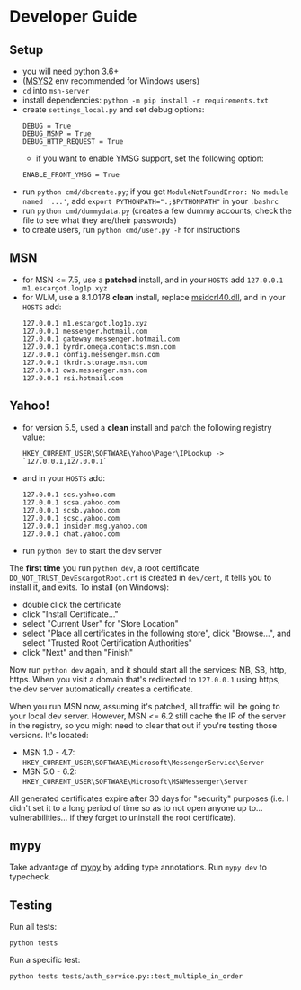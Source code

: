 # Developer Guide

## Setup 

- you will need python 3.6+
- ([MSYS2](https://github.com/valtron/llvm-stuff/wiki/Set-up-Windows-dev-environment-with-MSYS2) env recommended for Windows users)
- `cd` into `msn-server`
- install dependencies: `python -m pip install -r requirements.txt`
- create `settings_local.py` and set debug options:
	```
	DEBUG = True
	DEBUG_MSNP = True
	DEBUG_HTTP_REQUEST = True
	```
	- if you want to enable YMSG support, set the following option:
	```
	ENABLE_FRONT_YMSG = True
	```
- run `python cmd/dbcreate.py`; if you get `ModuleNotFoundError: No module named '...'`, add `export PYTHONPATH=".;$PYTHONPATH"` in your `.bashrc`
- run `python cmd/dummydata.py` (creates a few dummy accounts, check the file to see what they are/their passwords)
- to create users, run `python cmd/user.py -h` for instructions

## MSN

- for MSN <= 7.5, use a **patched** install, and in your `HOSTS` add `127.0.0.1 m1.escargot.log1p.xyz`
- for WLM, use a 8.1.0178 **clean** install, replace [msidcrl40.dll](https://storage.googleapis.com/escargot-storage-1/public/msidcrl.dll), and in your `HOSTS` add:
	```
	127.0.0.1 m1.escargot.log1p.xyz
	127.0.0.1 messenger.hotmail.com
	127.0.0.1 gateway.messenger.hotmail.com
	127.0.0.1 byrdr.omega.contacts.msn.com
	127.0.0.1 config.messenger.msn.com
	127.0.0.1 tkrdr.storage.msn.com
	127.0.0.1 ows.messenger.msn.com
	127.0.0.1 rsi.hotmail.com
	```

## Yahoo!

- for version 5.5, used a **clean** install and patch the following registry value:
	```
	HKEY_CURRENT_USER\SOFTWARE\Yahoo\Pager\IPLookup -> `127.0.0.1,127.0.0.1`
	```
	
- and in your `HOSTS` add:
	```
	127.0.0.1 scs.yahoo.com
	127.0.0.1 scsa.yahoo.com
	127.0.0.1 scsb.yahoo.com
	127.0.0.1 scsc.yahoo.com
	127.0.0.1 insider.msg.yahoo.com
	127.0.0.1 chat.yahoo.com
	```

- run `python dev` to start the dev server

The **first time** you run `python dev`, a root certificate `DO_NOT_TRUST_DevEscargotRoot.crt` is created in `dev/cert`,
it tells you to install it, and exits. To install (on Windows):

- double click the certificate
- click "Install Certificate..."
- select "Current User" for "Store Location"
- select "Place all certificates in the following store", click "Browse...", and select "Trusted Root Certification Authorities"
- click "Next" and then "Finish"

Now run `python dev` again, and it should start all the services: NB, SB, http, https.
When you visit a domain that's redirected to `127.0.0.1` using https, the dev server automatically creates a certificate.

When you run MSN now, assuming it's patched, all traffic will be going to your local dev server.
However, MSN <= 6.2 still cache the IP of the server in the registry, so you might need to clear that out
if you're testing those versions. It's located:

- MSN 1.0 - 4.7: `HKEY_CURRENT_USER\SOFTWARE\Microsoft\MessengerService\Server`
- MSN 5.0 - 6.2: `HKEY_CURRENT_USER\SOFTWARE\Microsoft\MSNMessenger\Server`

All generated certificates expire after 30 days for "security" purposes (i.e. I didn't
set it to a long period of time so as to not open anyone up to... vulnerabilities...
if they forget to uninstall the root certificate).

## mypy

Take advantage of [mypy](https://mypy-lang.org) by adding type annotations. Run `mypy dev` to typecheck.

## Testing

Run all tests:

```
python tests
```

Run a specific test:

```
python tests tests/auth_service.py::test_multiple_in_order
```
